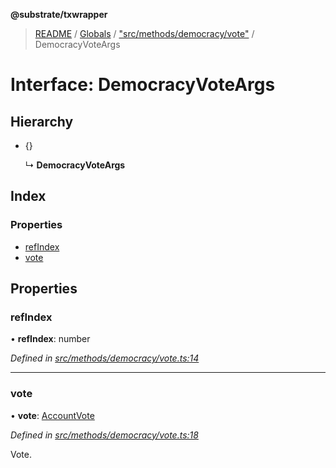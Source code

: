 **@substrate/txwrapper**

> [README](../README.md) / [Globals](../globals.md) / ["src/methods/democracy/vote"](../modules/_src_methods_democracy_vote_.md) / DemocracyVoteArgs

# Interface: DemocracyVoteArgs

## Hierarchy

* {}

  ↳ **DemocracyVoteArgs**

## Index

### Properties

* [refIndex](_src_methods_democracy_vote_.democracyvoteargs.md#refindex)
* [vote](_src_methods_democracy_vote_.democracyvoteargs.md#vote)

## Properties

### refIndex

•  **refIndex**: number

*Defined in [src/methods/democracy/vote.ts:14](https://github.com/paritytech/txwrapper/blob/ddb0953/src/methods/democracy/vote.ts#L14)*

___

### vote

•  **vote**: [AccountVote](../modules/_src_methods_democracy_types_.md#accountvote)

*Defined in [src/methods/democracy/vote.ts:18](https://github.com/paritytech/txwrapper/blob/ddb0953/src/methods/democracy/vote.ts#L18)*

Vote.
